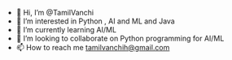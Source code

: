 - 👋 Hi, I’m @TamilVanchi
- 👀 I’m interested in Python , AI and ML and Java
- 🌱 I’m currently learning AI/ML
- 💞️ I’m looking to collaborate on Python programming for AI/ML
- 📫 How to reach me tamilvanchih@gmail.com

<!---
TamilVanchi/TamilVanchi is a ✨ special ✨ repository because its `README.md` (this file) appears on your GitHub profile.
You can click the Preview link to take a look at your changes.
--->
